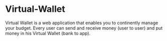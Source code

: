 # Virtual-Wallet
Virtual Wallet is a web application that enables you to continently manage your budget. Every user can send and receive money (user to user) and put money in his Virtual Wallet (bank to app).

